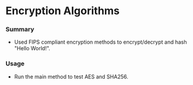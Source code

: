 # Encryption Algorithms



### Summary

* Used FIPS compliant encryption methods to encrypt/decrypt and hash "Hello World!".



### Usage

* Run the main method to test AES and SHA256.